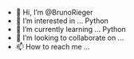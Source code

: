 - 👋 Hi, I’m @BrunoRieger
- 👀 I’m interested in ... Python
- 🌱 I’m currently learning ... Python
- 💞️ I’m looking to collaborate on ... 
- 📫 How to reach me ...

<!---
BrunoRieger/BrunoRieger is a ✨ special ✨ repository because its `README.md` (this file) appears on your GitHub profile.
You can click the Preview link to take a look at your changes.
--->
